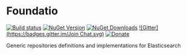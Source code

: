 # Foundatio
[![Build status](https://ci.appveyor.com/api/projects/status/mpak90b87dl9crl8?svg=true)](https://ci.appveyor.com/project/Exceptionless/Foundatio.Repositories)
[![NuGet Version](http://img.shields.io/nuget/v/Foundatio.Repositories.svg?style=flat)](https://www.nuget.org/packages/Foundatio.Repositories/) [![NuGet Downloads](http://img.shields.io/nuget/dt/Foundatio.Repositories.svg?style=flat)](https://www.nuget.org/packages/Foundatio/) [![Gitter](https://badges.gitter.im/Join Chat.svg)](https://gitter.im/exceptionless/Discuss)
[![Donate](https://img.shields.io/badge/donorbox-donate-blue.svg)](https://donorbox.org/exceptionless) 

Generic repositories definitions and implementations for Elasticsearch
